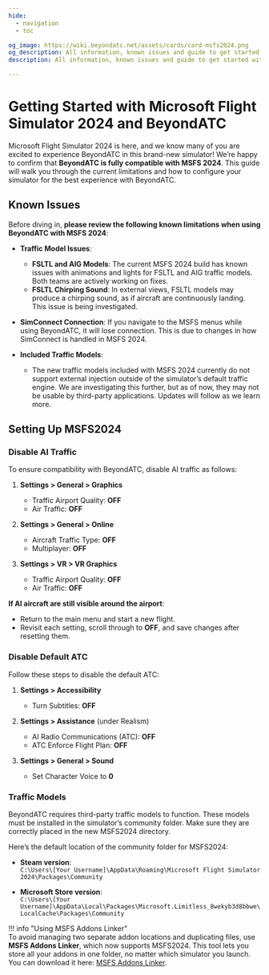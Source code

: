 ```yaml
---
hide:
  - navigation
  - toc

og_image: https://wiki.beyondatc.net/assets/cards/card-msfs2024.png
og_description: All information, known issues and guide to get started with MSFS2024 and BeyondATC
description: All information, known issues and guide to get started with MSFS2024 and BeyondATC

---
```


# Getting Started with Microsoft Flight Simulator 2024 and BeyondATC  

Microsoft Flight Simulator 2024 is here, and we know many of you are excited to experience BeyondATC in this brand-new simulator! We’re happy to confirm that **BeyondATC is fully compatible with MSFS 2024**. This guide will walk you through the current limitations and how to configure your simulator for the best experience with BeyondATC.  

## Known Issues  

Before diving in, **please review the following known limitations when using BeyondATC with MSFS 2024**:  

- **Traffic Model Issues**:  
    - **FSLTL and AIG Models**: The current MSFS 2024 build has known issues with animations and lights for FSLTL and AIG traffic models. Both teams are actively working on fixes.  
    - **FSLTL Chirping Sound**: In external views, FSLTL models may produce a chirping sound, as if aircraft are continuously landing. This issue is being investigated.  

- **SimConnect Connection**: If you navigate to the MSFS menus while using BeyondATC, it will lose connection. This is due to changes in how SimConnect is handled in MSFS 2024.  

- **Included Traffic Models**:  
    - The new traffic models included with MSFS 2024 currently do not support external injection outside of the simulator’s default traffic engine. We are investigating this further, but as of now, they may not be usable by third-party applications. Updates will follow as we learn more.  

## Setting Up MSFS2024  

### Disable AI Traffic  

To ensure compatibility with BeyondATC, disable AI traffic as follows:  

1. **Settings > General > Graphics**  
    - Traffic Airport Quality: **OFF**  
    - Air Traffic: **OFF**  

2. **Settings > General > Online**  
    - Aircraft Traffic Type: **OFF**  
    - Multiplayer: **OFF**  

3. **Settings > VR > VR Graphics**  
    - Traffic Airport Quality: **OFF**  
    - Air Traffic: **OFF**  

**If AI aircraft are still visible around the airport**:  

- Return to the main menu and start a new flight.  
- Revisit each setting, scroll through to **OFF**, and save changes after resetting them.  

### Disable Default ATC  

Follow these steps to disable the default ATC:  

1. **Settings > Accessibility**  
    - Turn Subtitles: **OFF**  

2. **Settings > Assistance** (under Realism)  
    - AI Radio Communications (ATC): **OFF**  
    - ATC Enforce Flight Plan: **OFF**  

3. **Settings > General > Sound**  
    - Set Character Voice to **0**  

### Traffic Models  

BeyondATC requires third-party traffic models to function. These models must be installed in the simulator’s community folder. Make sure they are correctly placed in the new MSFS2024 directory.  

Here’s the default location of the community folder for MSFS2024:  

- **Steam version**:  
  `C:\Users\[Your Username]\AppData\Roaming\Microsoft Flight Simulator 2024\Packages\Community`  

- **Microsoft Store version**:  
  `C:\Users\[Your Username]\AppData\Local\Packages\Microsoft.Limitless_8wekyb3d8bbwe\LocalCache\Packages\Community`  

!!! info "Using MSFS Addons Linker"  
    To avoid managing two separate addon locations and duplicating files, use **MSFS Addons Linker**, which now supports MSFS2024. This tool lets you store all your addons in one folder, no matter which simulator you launch. You can download it here: [MSFS Addons Linker](https://flightsim.to/file/1572/msfs-addons-linker).  
